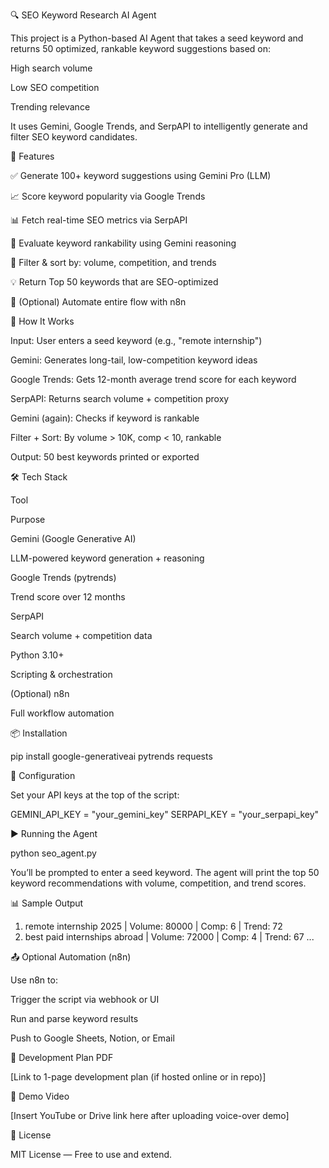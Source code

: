 🔍 SEO Keyword Research AI Agent

This project is a Python-based AI Agent that takes a seed keyword and returns 50 optimized, rankable keyword suggestions based on:

High search volume

Low SEO competition

Trending relevance

It uses Gemini, Google Trends, and SerpAPI to intelligently generate and filter SEO keyword candidates.

🚀 Features

✅ Generate 100+ keyword suggestions using Gemini Pro (LLM)

📈 Score keyword popularity via Google Trends

📊 Fetch real-time SEO metrics via SerpAPI

🧠 Evaluate keyword rankability using Gemini reasoning

🔎 Filter & sort by: volume, competition, and trends

💡 Return Top 50 keywords that are SEO-optimized

🔁 (Optional) Automate entire flow with n8n

🧠 How It Works

Input: User enters a seed keyword (e.g., "remote internship")

Gemini: Generates long-tail, low-competition keyword ideas

Google Trends: Gets 12-month average trend score for each keyword

SerpAPI: Returns search volume + competition proxy

Gemini (again): Checks if keyword is rankable

Filter + Sort: By volume > 10K, comp < 10, rankable

Output: 50 best keywords printed or exported

🛠️ Tech Stack

Tool

Purpose

Gemini (Google Generative AI)

LLM-powered keyword generation + reasoning

Google Trends (pytrends)

Trend score over 12 months

SerpAPI

Search volume + competition data

Python 3.10+

Scripting & orchestration

(Optional) n8n

Full workflow automation

📦 Installation

pip install google-generativeai pytrends requests

🔧 Configuration

Set your API keys at the top of the script:

GEMINI_API_KEY = "your_gemini_key"
SERPAPI_KEY = "your_serpapi_key"

▶️ Running the Agent

python seo_agent.py

You’ll be prompted to enter a seed keyword. The agent will print the top 50 keyword recommendations with volume, competition, and trend scores.

📊 Sample Output

01) remote internship 2025 | Volume: 80000 | Comp: 6 | Trend: 72
02) best paid internships abroad | Volume: 72000 | Comp: 4 | Trend: 67
...

📤 Optional Automation (n8n)

Use n8n to:

Trigger the script via webhook or UI

Run and parse keyword results

Push to Google Sheets, Notion, or Email

📄 Development Plan PDF

[Link to 1-page development plan (if hosted online or in repo)]

🎥 Demo Video

[Insert YouTube or Drive link here after uploading voice-over demo]

📜 License

MIT License — Free to use and extend.